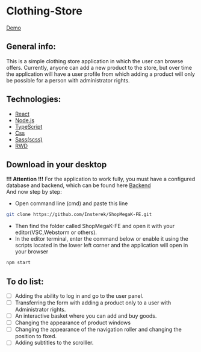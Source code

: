 # Clothing-Store
[Demo](https://www.youtube.com/watch?v=ijAHOyyFzKE)
## General info:

This is a simple clothing store application in which the user can browse offers. Currently, anyone can add a new product to the store, but over time the application will have a user profile from which adding a product will only be possible for a person with administrator rights.

## Technologies:

- [React](https://devdocs.io/react/)
- [Node.js](https://nodejs.org/en/docs)
- [TypeScript](https://www.typescriptlang.org/docs/)
- [Css](https://developer.mozilla.org/en-US/docs/Web/CSS)
- [Sass(scss)](https://sass-lang.com/documentation/)
- [RWD](https://developer.mozilla.org/en-US/docs/Learn/CSS/CSS_layout/Responsive_Design)

## Download in your desktop

**!!! Attention !!!** For the application to work fully, you must have a configured database and backend, which can be found here [Backend](https://github.com/Insterek/ShopMegaK-BE)\
And now step by step:

- Open command line (cmd) and paste this line

```bash
git clone https://github.com/Insterek/ShopMegaK-FE.git
```

- Then find the folder called ShopMegaK-FE and open it with your editor(VSC,Webstorm or others).
- In the editor terminal, enter the command below
  or enable it using the scripts located in the lower left corner and the application will open in your browser

```bash
npm start
```

## To do list:

- [ ] Adding the ability to log in and go to the user panel.
- [ ] Transferring the form with adding a product only to a user with Administrator rights.
- [ ] An interactive basket where you can add and buy goods.
- [ ] Changing the appearance of product windows
- [ ] Changing the appearance of the navigation roller and changing the position to fixed.
- [ ] Adding subtitles to the scrolller.
